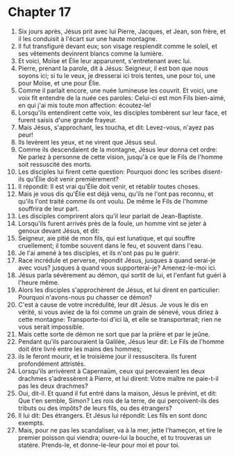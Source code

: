 # Chapter 17

1. Six jours après, Jésus prit avec lui Pierre, Jacques, et Jean, son frère, et il les conduisit à l'écart sur une haute montagne.
2. Il fut transfiguré devant eux; son visage resplendit comme le soleil, et ses vêtements devinrent blancs comme la lumière.
3. Et voici, Moïse et Élie leur apparurent, s'entretenant avec lui.
4. Pierre, prenant la parole, dit à Jésus: Seigneur, il est bon que nous soyons ici; si tu le veux, je dresserai ici trois tentes, une pour toi, une pour Moïse, et une pour Élie.
5. Comme il parlait encore, une nuée lumineuse les couvrit. Et voici, une voix fit entendre de la nuée ces paroles: Celui-ci est mon Fils bien-aimé, en qui j'ai mis toute mon affection: écoutez-le!
6. Lorsqu'ils entendirent cette voix, les disciples tombèrent sur leur face, et furent saisis d'une grande frayeur.
7. Mais Jésus, s'approchant, les toucha, et dit: Levez-vous, n'ayez pas peur!
8. Ils levèrent les yeux, et ne virent que Jésus seul.
9. Comme ils descendaient de la montagne, Jésus leur donna cet ordre: Ne parlez à personne de cette vision, jusqu'à ce que le Fils de l'homme soit ressuscité des morts.
10. Les disciples lui firent cette question: Pourquoi donc les scribes disent-ils qu'Élie doit venir premièrement?
11. Il répondit: Il est vrai qu'Élie doit venir, et rétablir toutes choses.
12. Mais je vous dis qu'Élie est déjà venu, qu'ils ne l'ont pas reconnu, et qu'ils l'ont traité comme ils ont voulu. De même le Fils de l'homme souffrira de leur part.
13. Les disciples comprirent alors qu'il leur parlait de Jean-Baptiste.
14. Lorsqu'ils furent arrivés près de la foule, un homme vint se jeter à genoux devant Jésus, et dit:
15. Seigneur, aie pitié de mon fils, qui est lunatique, et qui souffre cruellement; il tombe souvent dans le feu, et souvent dans l'eau.
16. Je l'ai amené à tes disciples, et ils n'ont pas pu le guérir.
17. Race incrédule et perverse, répondit Jésus, jusques à quand serai-je avec vous? jusques à quand vous supporterai-je? Amenez-le-moi ici.
18. Jésus parla sévèrement au démon, qui sortit de lui, et l'enfant fut guéri à l'heure même.
19. Alors les disciples s'approchèrent de Jésus, et lui dirent en particulier: Pourquoi n'avons-nous pu chasser ce démon?
20. C'est à cause de votre incrédulité, leur dit Jésus. Je vous le dis en vérité, si vous aviez de la foi comme un grain de sénevé, vous diriez à cette montagne: Transporte-toi d'ici là, et elle se transporterait; rien ne vous serait impossible.
21. Mais cette sorte de démon ne sort que par la prière et par le jeûne.
22. Pendant qu'ils parcouraient la Galilée, Jésus leur dit: Le Fils de l'homme doit être livré entre les mains des hommes;
23. ils le feront mourir, et le troisième jour il ressuscitera. Ils furent profondément attristés.
24. Lorsqu'ils arrivèrent à Capernaüm, ceux qui percevaient les deux drachmes s'adressèrent à Pierre, et lui dirent: Votre maître ne paie-t-il pas les deux drachmes?
25. Oui, dit-il. Et quand il fut entré dans la maison, Jésus le prévint, et dit: Que t'en semble, Simon? Les rois de la terre, de qui perçoivent-ils des tributs ou des impôts? de leurs fils, ou des étrangers?
26. Il lui dit: Des étrangers. Et Jésus lui répondit: Les fils en sont donc exempts.
27. Mais, pour ne pas les scandaliser, va à la mer, jette l'hameçon, et tire le premier poisson qui viendra; ouvre-lui la bouche, et tu trouveras un statère. Prends-le, et donne-le-leur pour moi et pour toi.

